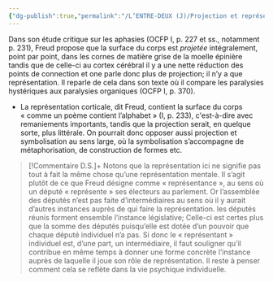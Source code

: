 ```yaml
---
{"dg-publish":true,"permalink":"/L’ENTRE-DEUX (J)/Projection et représentation/","tags":["projection","aphasies","représentation"],"created":"2025-03-26T10:59:10.024-04:00","updated":"2025-08-21T10:07:21.200-04:00"}
---
```




Dans son étude critique sur les aphasies (OCFP I, p. 227 et ss., notamment p. 231), Freud propose que la surface du corps est *projetée* intégralement, point par point, dans les cornes de matière grise de la moelle épinière tandis que de celle-ci au cortex cérébral il y a une nette réduction des points de connection et one parle donc plus de projection; il n’y a que représentation. Il reparle de cela dans son texte où il compare les paralysies hystériques aux paralysies organiques (OCFP I, p. 370).
- La représentation corticale, dit Freud, contient la surface du corps « comme un poème contient l’alphabet » (I, p. 233), c'est-à-dire avec remaniements importants, tandis que la projection serait, en quelque sorte, plus littérale. On pourrait donc opposer aussi projection et symbolisation au sens large, où la symbolisation s’accompagne de métaphorisation, de construction de formes etc.

>[!Commentaire D.S.]+
Notons que la représentation ici ne signifie pas tout à fait la même chose qu’une représentation mentale. Il s’agit plutôt de ce que Freud désigne comme « représentance », au sens où un député « représente » ses électeurs au parlement. Or l’assemblée des députés n’est pas faite d’intermédiaires au sens où il y aurait d’autres instances auprès de qui faire la représentation. les députés réunis forment ensemble l’instance législative; Celle-ci est certes plus que la somme des députés puisqu’elle est dotée d’un pouvoir que chaque député individuel n’a pas.
Si donc le « représentant »  individuel est, d’une part, un intermédiaire, il faut souligner qu’il contribue en même temps à donner  une forme concrète l’instance auprès de laquelle il joue son rôle de représentation.
>Il reste à penser comment cela se reflète dans la vie psychique individuelle.